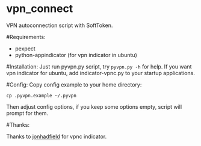 vpn_connect
===========

VPN autoconnection script with SoftToken.

#Requirements:
* pexpect
* python-appindicator (for vpn indicator in ubuntu)

#Installation:
Just run pyvpn.py script, try ```pyvpn.py -h``` for help.
If you want vpn indicator for ubuntu, add indicator-vpnc.py to your startup applications.

#Config:
Copy config example to your home directory:

```cp .pyvpn.example ~/.pyvpn```

Then adjust config options, if you keep some options empty, script will prompt for them.

#Thanks:

Thanks to [jonhadfield](https://github.com/jonhadfield) for vpnc indicator.
